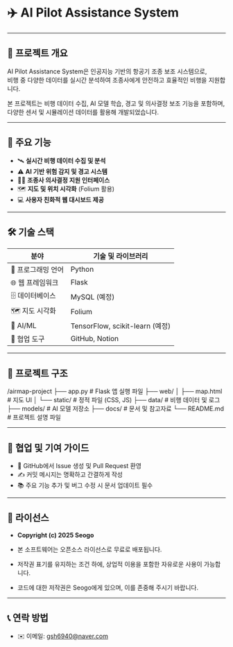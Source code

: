 # ✈️ AI Pilot Assistance System 

---

## 📖 프로젝트 개요

AI Pilot Assistance System은 인공지능 기반의 항공기 조종 보조 시스템으로,  
비행 중 다양한 데이터를 실시간 분석하여 조종사에게 안전하고 효율적인 비행을 지원합니다.

본 프로젝트는 비행 데이터 수집, AI 모델 학습, 경고 및 의사결정 보조 기능을 포함하며,  
다양한 센서 및 시뮬레이션 데이터를 활용해 개발되었습니다.

---

## 🚀 주요 기능

- 🛰️ **실시간 비행 데이터 수집 및 분석**  
- ⚠️ **AI 기반 위험 감지 및 경고 시스템**  
- 🧑‍✈️ **조종사 의사결정 지원 인터페이스**  
- 🗺️ **지도 및 위치 시각화** (Folium 활용)  
- 💻 **사용자 친화적 웹 대시보드 제공**

---

## 🛠️ 기술 스택

| 분야            | 기술 및 라이브러리                         |
|-----------------|-----------------------------------------|
| 🐍 프로그래밍 언어  | Python                                 |
| 🌐 웹 프레임워크   | Flask                                  |
| 🗄️ 데이터베이스    | MySQL (예정)                           |
| 🗺️ 지도 시각화     | Folium                                |
| 🤖 AI/ML           | TensorFlow, scikit-learn (예정)        |
| 🤝 협업 도구       | GitHub, Notion                         |

---

## 📁 프로젝트 구조

/airmap-project
├── app.py # Flask 앱 실행 파일
├── web/
│ ├── map.html # 지도 UI
│ └── static/ # 정적 파일 (CSS, JS)
├── data/ # 비행 데이터 및 로그
├── models/ # AI 모델 저장소
├── docs/ # 문서 및 참고자료
└── README.md # 프로젝트 설명 파일

---

## 🤝 협업 및 기여 가이드
- 🐛 GitHub에서 Issue 생성 및 Pull Request 환영
- ✍️ 커밋 메시지는 명확하고 간결하게 작성
- 📚 주요 기능 추가 및 버그 수정 시 문서 업데이트 필수

---

## 📄 라이선스

- **Copyright (c) 2025 Seogo**

- 본 소프트웨어는 오픈소스 라이선스로 무료로 배포됩니다.  
- 저작권 표기를 유지하는 조건 하에, 상업적 이용을 포함한 자유로운 사용이 가능합니다.  
- 코드에 대한 저작권은 Seogo에게 있으며, 이를 존중해 주시기 바랍니다.

---

## 📞 연락 방법
- ✉️ 이메일: gsh6940@naver.com

